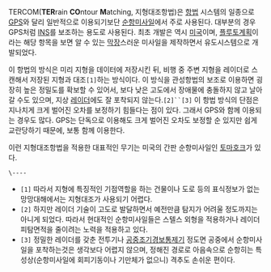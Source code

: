 TERCOM(**TER**rain **CO**ntour **M**atching, 지형대조항법)은
[항법](%ED%95%AD%EB%B2%95.md) 시스템의 일종으로 [GPS](GPS.md)와 달리 일반적으로 이용되기보단 [순항미사일](%EC%88%9C%ED%95%AD%20%EB%AF%B8%EC%82%AC%EC%9D%BC.md)에서 주로 사용된다. 대부분의
경우 GPS처럼 [INS](INS.md)를 보조하는 용도로 사용된다. 최초 개발은 역시
[미국](%EB%AF%B8%EA%B5%AD.md)이며, [플루토계획](%ED%94%8C%EB%A3%A8%ED%86%A0%20%EA%B3%84%ED%9A%8D.md)이라는 해당 항목을 보면 알 수
있는 [막장](%EB%A7%89%EC%9E%A5.md)스러운 미사일을 제작하면서 유도시스템으로 개발되었다.

이 항법의 방식은 미리 지형을 데이터에 저장시킨 뒤, 비행 중 주변 지형을 레이더로 스캔해서 저장된 지형과 대조`[1]`하는 방식이다. 이
방식을 관성항법의 보조로 이용하면 굉장히 높은 정밀도를 확보할 수 있어서, 보다 낮은 고도에서 장애물에 충돌하지 않고 날아갈 수도 있으며,
지상 [레이더](%EB%A0%88%EC%9D%B4%EB%8D%94.md)에도 잘 포착되지 않는다.`[2]``[3]` 이 항법 방식의
단점은 지나치게 크게 벌어진 오차를 보정하기 힘들다는 점이 있다. 그래서 GPS와 함께 이용되는 경우도 많다. GPS는 단독으로 이용해도
크게 벌어진 오차도 보정할 순 있지만 쉽게 교란당하기 때문에, 보통 함께 이용한다.

이런 지형대조항법을 적용한 대표적인 무기는 미국의 간판 순항미사일인
[토마호크](%ED%86%A0%EB%A7%88%ED%98%B8%ED%81%AC#s-2.md)가 있다.

`\----`

  * `[1]` 따라서 지형에 특징적인 기점역할을 하는 건물이나 도로 등의 표식정보가 없는 망망대해에서는 지형대조가 사용되기 어렵다.
  * `[2]` 하지만 레이더 기술이 고도로 발달하면서 예전만큼 탐지가 어려울 정도까지는 아니게 되었다. 따라서 현대적인 순항미사일들은 스텔스 외형을 적용하거나 레이더 피탐면적을 줄이려는 노력을 적용하고 있다.
  * `[3]` 정밀한 레이더를 갖춘 전투기나 [공중조기경보통제기](%EA%B3%B5%EC%A4%91%EC%A1%B0%EA%B8%B0%EA%B2%BD%EB%B3%B4%ED%86%B5%EC%A0%9C%EA%B8%B0.md) 정도면 공중에서 순항미사일을 포착하는것은 생각보다 어렵지 않으며, 정해진 경로로 아음속으로 순항히는 특성상(순항미사일에 회피기동이나 기만체가 없으니) 격추도 손쉬운 편이다.

